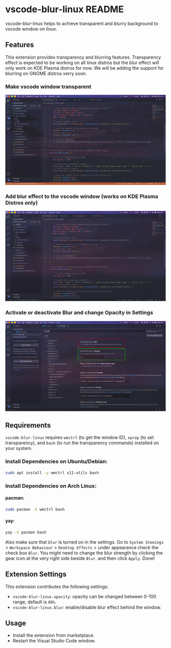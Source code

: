 # vscode-blur-linux README

vscode-blur-linux helps to achieve transparent and blurry background to vscode window on linux.


## Features

This extension provides transparency and blurring features. Transparency effect is expected to be
working on all linux distros but the blur effect will only work on KDE Plasma distros for now. We
will be adding the support for blurring on GNOME distros verry soon.

### Make vscode window transparent
![Make vscode window transparent](images/VSCode-Transparent-SS.png)

### Add blur effect to the vscode window (works on KDE Plasma Distros only)
![Add blur effect to the vscode window (works on KDE Plasma Distros only)](images/VSCode-Blur-SS.png)

### Activate or deactivate Blur and change Opacity in Settings
![Activate or deactivate Blur and change Opacity in Settings](images/VSCode-Settings-SS.png)

## Requirements

`vscode-blur-linux` requires `wmctrl` (to get the window ID), `xprop` (to set transparency), and `bash` (to run the transparency commands) installed on your system.

### Install Dependencies on Ubuntu/Debian:

``` bash
sudo apt install -y wmctrl x11-utils bash
```

### Install Dependencies on Arch Linux:
#### pacman:

``` bash
sudo pacman -S wmctrl bash
```

#### yay:

```bash
yay -S pacman bash
```


Also make sure that `blur` is turned on in the settings.
Go to `System Steeings` > `Workspace Behaviour` > `Desktop Effects` > under appearance check the check box `Blur`.
You might need to change the blur strength by clicking the gear icon at the very right side beside `Blur`. and then click `Apply`.
Done!

## Extension Settings

This extension contributes the following settings:

* `vscode-blur-linux.opacity`: opacity can be changed between 0-100 range, default is `88%`.
* `vscode-blur-linux.blur`: enable/disable blur effect behind the window.

## Usage

- Install the extension from marketplace.
- Restart the Visual Studio Code window.

